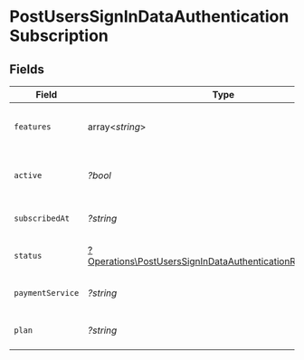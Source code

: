 # PostUsersSignInDataAuthenticationSubscription


## Fields

| Field                                                                                                                                     | Type                                                                                                                                      | Required                                                                                                                                  | Description                                                                                                                               | Example                                                                                                                                   |
| ----------------------------------------------------------------------------------------------------------------------------------------- | ----------------------------------------------------------------------------------------------------------------------------------------- | ----------------------------------------------------------------------------------------------------------------------------------------- | ----------------------------------------------------------------------------------------------------------------------------------------- | ----------------------------------------------------------------------------------------------------------------------------------------- |
| `features`                                                                                                                                | array<*string*>                                                                                                                           | :heavy_minus_sign:                                                                                                                        | List of features allowed on your Plex Pass subscription                                                                                   |                                                                                                                                           |
| `active`                                                                                                                                  | *?bool*                                                                                                                                   | :heavy_minus_sign:                                                                                                                        | If the account's Plex Pass subscription is active                                                                                         | true                                                                                                                                      |
| `subscribedAt`                                                                                                                            | *?string*                                                                                                                                 | :heavy_minus_sign:                                                                                                                        | Date the account subscribed to Plex Pass                                                                                                  | 2021-04-12T18:21:12Z                                                                                                                      |
| `status`                                                                                                                                  | [?Operations\PostUsersSignInDataAuthenticationResponseStatus](../../Models/Operations/PostUsersSignInDataAuthenticationResponseStatus.md) | :heavy_minus_sign:                                                                                                                        | String representation of subscriptionActive                                                                                               | Inactive                                                                                                                                  |
| `paymentService`                                                                                                                          | *?string*                                                                                                                                 | :heavy_minus_sign:                                                                                                                        | Payment service used for your Plex Pass subscription                                                                                      |                                                                                                                                           |
| `plan`                                                                                                                                    | *?string*                                                                                                                                 | :heavy_minus_sign:                                                                                                                        | Name of Plex Pass subscription plan                                                                                                       |                                                                                                                                           |